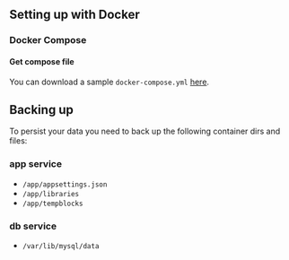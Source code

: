 ## Setting up with Docker


### Docker Compose

#### Get compose file

You can download a sample `docker-compose.yml` [here](https://github.com/Dobrasync/api/blob/main/docs/docker/docker-compose.yml).


## Backing up

To persist your data you need to back up the following container dirs and files:

### app service

- `/app/appsettings.json`
- `/app/libraries`
- `/app/tempblocks`

### db service

- `/var/lib/mysql/data`
